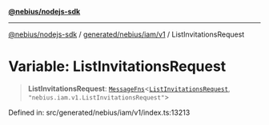 [**@nebius/nodejs-sdk**](../../../../../README.md)

***

[@nebius/nodejs-sdk](../../../../../README.md) / [generated/nebius/iam/v1](../README.md) / ListInvitationsRequest

# Variable: ListInvitationsRequest

> **ListInvitationsRequest**: [`MessageFns`](../../../../../runtime/protos/core/interfaces/MessageFns.md)\<[`ListInvitationsRequest`](../interfaces/ListInvitationsRequest.md), `"nebius.iam.v1.ListInvitationsRequest"`\>

Defined in: src/generated/nebius/iam/v1/index.ts:13213
